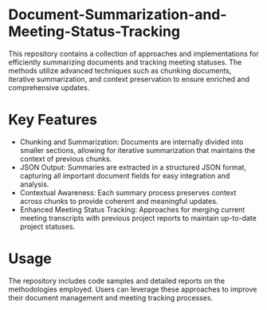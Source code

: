 # Document-Summarization-and-Meeting-Status-Tracking
This repository contains a collection of approaches and implementations for efficiently summarizing documents and tracking meeting statuses. The methods utilize advanced techniques such as chunking documents, iterative summarization, and context preservation to ensure enriched and comprehensive updates. 

# Key Features
- Chunking and Summarization: Documents are internally divided into smaller sections, allowing for iterative summarization that maintains the context of previous chunks.
- JSON Output: Summaries are extracted in a structured JSON format, capturing all important document fields for easy integration and analysis.
- Contextual Awareness: Each summary process preserves context across chunks to provide coherent and meaningful updates.
- Enhanced Meeting Status Tracking: Approaches for merging current meeting transcripts with previous project reports to maintain up-to-date project statuses.

# Usage
The repository includes code samples and detailed reports on the methodologies employed. Users can leverage these approaches to improve their document management and meeting tracking processes.

